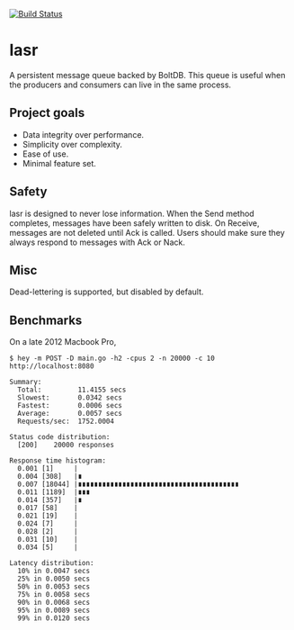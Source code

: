 [![Build Status](https://api.travis-ci.org/echlebek/lasr.svg)](https://api.travis-ci.org/echlebek/lasr)

# lasr
A persistent message queue backed by BoltDB. This queue is useful when the producers and consumers can live in the same process.

Project goals
-------------
  * Data integrity over performance.
  * Simplicity over complexity.
  * Ease of use.
  * Minimal feature set.

Safety
------
lasr is designed to never lose information. When the Send method completes, messages have been safely written to disk. On Receive, messages are not deleted until Ack is called. Users should make sure they always respond to messages with Ack or Nack.

Misc
----
Dead-lettering is supported, but disabled by default.

Benchmarks
----------

On a late 2012 Macbook Pro,

`$ hey -m POST -D main.go -h2 -cpus 2 -n 20000 -c 10 http://localhost:8080`

```
Summary:
  Total:         11.4155 secs
  Slowest:       0.0342 secs
  Fastest:       0.0006 secs
  Average:       0.0057 secs
  Requests/sec:  1752.0004

Status code distribution:
  [200]    20000 responses

Response time histogram:
  0.001 [1]     |
  0.004 [308]   |∎
  0.007 [18044] |∎∎∎∎∎∎∎∎∎∎∎∎∎∎∎∎∎∎∎∎∎∎∎∎∎∎∎∎∎∎∎∎∎∎∎∎∎∎∎∎
  0.011 [1189]  |∎∎∎
  0.014 [357]   |∎
  0.017 [58]    |
  0.021 [19]    |
  0.024 [7]     |
  0.028 [2]     |
  0.031 [10]    |
  0.034 [5]     |

Latency distribution:
  10% in 0.0047 secs
  25% in 0.0050 secs
  50% in 0.0053 secs
  75% in 0.0058 secs
  90% in 0.0068 secs
  95% in 0.0089 secs
  99% in 0.0120 secs
```
